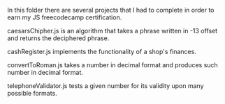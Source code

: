In this folder there are several projects that I had to complete in order to earn my JS freecodecamp certification.

caesarsChipher.js is an algorithm that takes a phrase written in -13 offset and returns the deciphered phrase.

cashRegister.js implements the functionality of a shop's finances.

convertToRoman.js takes a number in decimal format and produces such number in decimal format.

telephoneValidator.js tests a given number for its validity upon many possible formats.